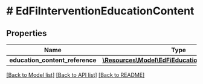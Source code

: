 # # EdFiInterventionEducationContent

## Properties

Name | Type | Description | Notes
------------ | ------------- | ------------- | -------------
**education_content_reference** | [**\Resources\Model\EdFiEducationContentReference**](EdFiEducationContentReference.md) |  |

[[Back to Model list]](../../README.md#models) [[Back to API list]](../../README.md#endpoints) [[Back to README]](../../README.md)

